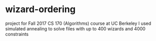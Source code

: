 # wizard-ordering
project for Fall 2017 CS 170 (Algorithms) course at UC Berkeley
I used simulated annealing to solve files with up to 400 wizards and 4000 constraints
